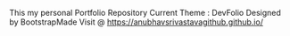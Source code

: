 This my personal Portfolio Repository
Current Theme : DevFolio Designed by BootstrapMade
Visit @ https://anubhavsrivastavagithub.github.io/